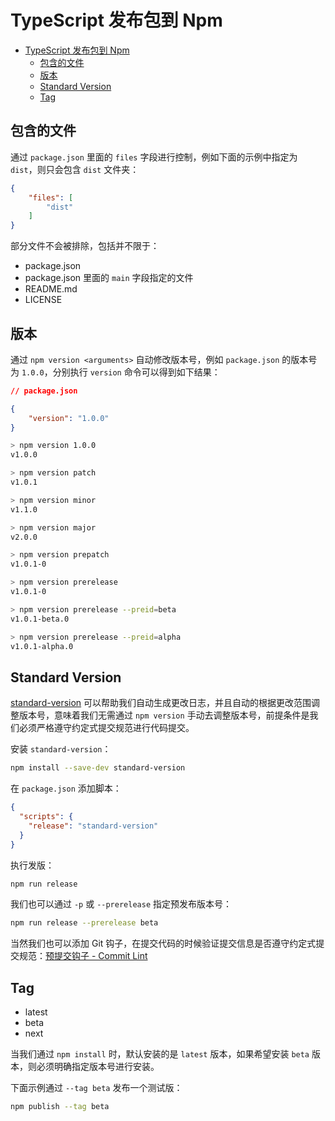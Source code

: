 # TypeScript 发布包到 Npm

- [TypeScript 发布包到 Npm](#typescript-发布包到-npm)
  - [包含的文件](#包含的文件)
  - [版本](#版本)
  - [Standard Version](#standard-version)
  - [Tag](#tag)

## 包含的文件

通过 `package.json` 里面的 `files` 字段进行控制，例如下面的示例中指定为 `dist`，则只会包含 `dist` 文件夹：

```json
{
    "files": [
        "dist"
    ]
}
```

部分文件不会被排除，包括并不限于：

- package.json
- package.json 里面的 `main` 字段指定的文件
- README.md
- LICENSE

## 版本

通过 `npm version <arguments>` 自动修改版本号，例如 `package.json` 的版本号为 `1.0.0`，分别执行 `version` 命令可以得到如下结果：

```json
// package.json

{
    "version": "1.0.0"
}
```

```sh
> npm version 1.0.0
v1.0.0

> npm version patch
v1.0.1

> npm version minor
v1.1.0

> npm version major
v2.0.0

> npm version prepatch
v1.0.1-0

> npm version prerelease
v1.0.1-0

> npm version prerelease --preid=beta
v1.0.1-beta.0

> npm version prerelease --preid=alpha
v1.0.1-alpha.0
```

## Standard Version

[standard-version](https://github.com/conventional-changelog/standard-version) 可以帮助我们自动生成更改日志，并且自动的根据更改范围调整版本号，意味着我们无需通过 `npm version` 手动去调整版本号，前提条件是我们必须严格遵守约定式提交规范进行代码提交。

安装 `standard-version`：

```sh
npm install --save-dev standard-version
```

在 `package.json` 添加脚本：

```json
{
  "scripts": {
    "release": "standard-version"
  }
}
```

执行发版：

```sh
npm run release
```

我们也可以通过 `-p` 或 `--prerelease` 指定预发布版本号：

```sh
npm run release --prerelease beta
```

当然我们也可以添加 Git 钩子，在提交代码的时候验证提交信息是否遵守约定式提交规范：[预提交钩子 - Commit Lint](./2-预提交钩子.md)

## Tag

- latest
- beta
- next

当我们通过 `npm install` 时，默认安装的是 `latest` 版本，如果希望安装 `beta` 版本，则必须明确指定版本号进行安装。

下面示例通过 `--tag beta` 发布一个测试版：

```sh
npm publish --tag beta
```

